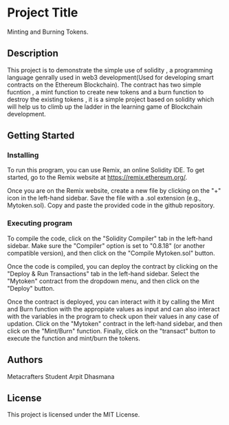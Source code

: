 # Project Title

Minting and Burning Tokens.

## Description 

This project is to demonstrate the simple use of solidity , a programming language genrally used in web3 development(Used for developing smart contracts on the Ethereum Blockchain). The contract has two simple fucntion , a mint function to create new tokens and a burn function to destroy the existing tokens , it is a simple project based on solidity which will help us to climb up the ladder in the learning game of Blockchain development.

## Getting Started

### Installing
To run this program, you can use Remix, an online Solidity IDE. To get started, go to the Remix website at https://remix.ethereum.org/.

Once you are on the Remix website, create a new file by clicking on the "+" icon in the left-hand sidebar. Save the file with a .sol extension (e.g., Mytoken.sol). Copy and paste the provided code in the github repository.

### Executing program
To compile the code, click on the "Solidity Compiler" tab in the left-hand sidebar. Make sure the "Compiler" option is set to "0.8.18" (or another compatible version), and then click on the "Compile Mytoken.sol" button.

Once the code is compiled, you can deploy the contract by clicking on the "Deploy & Run Transactions" tab in the left-hand sidebar. Select the "Mytoken" contract from the dropdown menu, and then click on the "Deploy" button.

Once the contract is deployed, you can interact with it by calling the Mint and Burn function with the appropiate values as input and can also interact with the variables in the program to check upon their values in any case of updation. Click on the "Mytoken" contract in the left-hand sidebar, and then click on the "Mint/Burn" function. Finally, click on the "transact" button to execute the function and mint/burn the tokens.

## Authors

Metacrafters Student Arpit Dhasmana


## License

This project is licensed under the MIT License.
